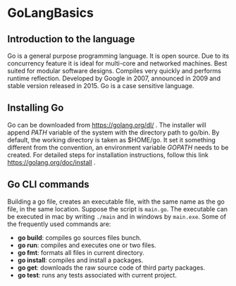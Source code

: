 # GoLangBasics

## Introduction to the language
Go is a general purpose programming language. It is open source. Due to its concurrency
feature it is ideal for multi-core and networked machines. Best suited for modular
software designs. Compiles very quickly and performs runtime reflection. Developed
by Google in 2007, announced in 2009 and stable version released in 2015. Go is a
case sensitive language.

## Installing Go
Go can be downloaded from https://golang.org/dl/ . The installer will append *PATH*
variable of the system with the directory path to go/bin. By default, the working directory
is taken as $HOME/go. It set it something different from the convention, an environment
variable *GOPATH* needs to be created. For detailed steps for installation instructions,
follow this link https://golang.org/doc/install .

## Go CLI commands
Building a go file, creates an executable file, with the same name as the go file,
in the same location. Suppose the script is ```main.go```. The executable can be
executed in mac by writing ```./main``` and in windows by ```main.exe```.
Some of the frequently used commands are:
* **go build**: compiles go sources files bunch.
* **go run**: compiles and executes one or two files.
* **go fmt**: formats all files in current directory.
* **go install**: compiles and install a packages.
* **go get**: downloads the raw source code of third party packages.
* **go test**: runs any tests associated with current project.
